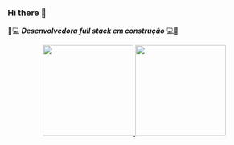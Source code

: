 ### Hi there 👋

🌱💻  _**Desenvolvedora full stack em construção**_ 💻🌱
<div align="center">
  <a href="https://github.com/Thayhabeck">
  <img height="180em" src="https://github-readme-stats.vercel.app/api?username=Thayhabeck&show_icons=true&theme=dracula&include_all_commits=true&count_private=true"/>
  <img height="180em" src="https://github-readme-stats.vercel.app/api/top-langs/?username=Thayhabeck&layout=compact&langs_count=7&theme=dracula"/>
</div>
